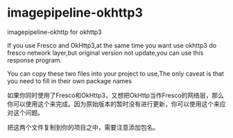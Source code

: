# imagepipeline-okhttp3

imagepipeline-okhttp for okhttp3

If you use Fresco and OkHttp3,at the same time you want use okhttp3 do fresco network layer,but original version not update,you can use this response program.

You can copy these two files into your project to use,The only caveat is that you need to fill in their own package names

如果你同时使用了Fresco和OkHttp3，又想把OkHttp当作Fresco的网络层，那么你可以使用这个来完成。因为原始版本的暂时没有进行更新，你可以使用这个来应对这个问题。

把这两个文件复制到你的项目之中，需要注意添加包名。
